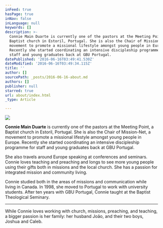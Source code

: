 ```yaml
---
inFeed: true
hasPage: true
inNav: false
inLanguage: null
keywords: []
description: >-
  Connie Main Duarte is currently one of the pastors at the Meeting Point, a
  Baptist church in Estoril, Portugal. She is also the Chair of Mission-Net, a
  movement to promote a missional lifestyle amongst young people in Europe.
  Recently she started coordinating an intensive discipleship programme for
  staff and young graduates back at GBU Portugal.
datePublished: '2016-06-16T03:49:41.530Z'
dateModified: '2016-06-16T03:49:34.115Z'
title: ''
author: []
sourcePath: _posts/2016-06-16-about.md
authors: []
publisher: null
starred: true
url: about/index.html
_type: Article

---
```

![](https://the-grid-user-content.s3-us-west-2.amazonaws.com/92f63c72-2ae6-4771-98f3-6c951d1a38cd.jpg)

**Connie Main Duarte** is currently one of the pastors at the Meeting Point, a Baptist church in Estoril, Portugal. She is also the Chair of Mission-Net, a movement to promote a missional lifestyle amongst young people in Europe. Recently she started coordinating an intensive discipleship programme for staff and young graduates back at GBU Portugal.

She also travels around Europe speaking at conferences and seminars. Connie loves teaching and preaching and longs to see more young people using their gifts both in missions and the local church. She has a passion for integrated mission and community living.

Connie studied both in the areas of missions and communication while living in Canada. In 1998, she moved to Portugal to work with university students. After ten years with GBU Portugal, Connie taught at the Baptist Theological Seminary.

****

While Connie loves working with church, missions, preaching, and teaching, a bigger passion is her family: her husband João, and their two boys, Joshua and Caleb.